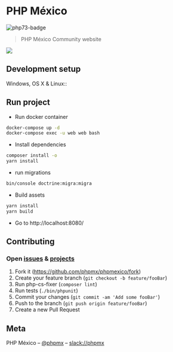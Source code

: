 # PHP México
![php73-badge]
> PHP México Community website

![](resources/docs/img/phpmexico.mx.png)

## Development setup

Windows, OS X & Linux::

## Run project

- Run docker container
```sh
docker-compose up -d
docker-compose exec -u web web bash
```

- Install dependencies
```bash
composer install -o
yarn install
```

- run migrations
```bash
bin/console doctrine:migra:migra
```

- Build assets
```sh
yarn install
yarn build
```

- Go to http://localhost:8080/

## Contributing

### Open [issues](https://github.com/phpmx/phpmexico/issues) & [projects](https://github.com/phpmx/phpmexico/projects/)

1. Fork it (<https://github.com/phpmx/phpmexico/fork>)
2. Create your feature branch (`git checkout -b feature/fooBar`)
3. Run php-cs-fixer (`composer lint`)
4. Run tests (`./bin/phpunit`)
4. Commit your changes (`git commit -am 'Add some fooBar'`)
5. Push to the branch (`git push origin feature/fooBar`)
6. Create a new Pull Request

## Meta

PHP México – [@phpmx](https://twitter.com/phpmx) – [slack://phpmx](https://phpmx.slack.com)

<!-- Markdown link & img dfn's -->
[php73-badge]: https://img.shields.io/badge/PHP_Version-7.3-darkgreen.svg
